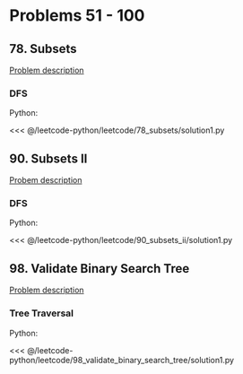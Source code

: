 # Problems 51 - 100

## 78. Subsets

[Problem description](https://leetcode.com/problems/subsets/)

### DFS

Python:

<<< @/leetcode-python/leetcode/78_subsets/solution1.py

## 90. Subsets II

[Probem description](https://leetcode.com/problems/subsets-ii/)

### DFS

Python:

<<< @/leetcode-python/leetcode/90_subsets_ii/solution1.py

## 98. Validate Binary Search Tree

[Problem description](https://leetcode.com/problems/validate-binary-search-tree/)

### Tree Traversal

Python:

<<< @/leetcode-python/leetcode/98_validate_binary_search_tree/solution1.py
